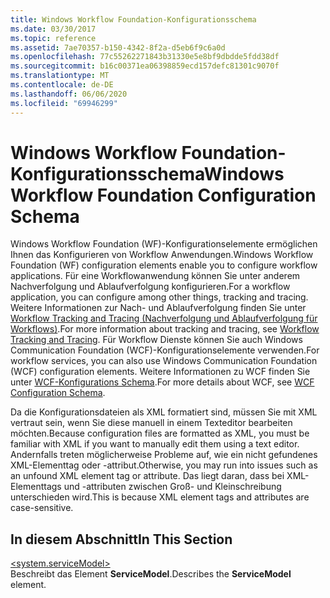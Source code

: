 ```yaml
---
title: Windows Workflow Foundation-Konfigurationsschema
ms.date: 03/30/2017
ms.topic: reference
ms.assetid: 7ae70357-b150-4342-8f2a-d5eb6f9c6a0d
ms.openlocfilehash: 77c55262271843b31330e5e8bf9dbdde5fdd38df
ms.sourcegitcommit: b16c00371ea06398859ecd157defc81301c9070f
ms.translationtype: MT
ms.contentlocale: de-DE
ms.lasthandoff: 06/06/2020
ms.locfileid: "69946299"
---
```

# <a name="windows-workflow-foundation-configuration-schema"></a><span data-ttu-id="e7a7f-102">Windows Workflow Foundation-Konfigurationsschema</span><span class="sxs-lookup"><span data-stu-id="e7a7f-102">Windows Workflow Foundation Configuration Schema</span></span>
<span data-ttu-id="e7a7f-103">Windows Workflow Foundation (WF)-Konfigurationselemente ermöglichen Ihnen das Konfigurieren von Workflow Anwendungen.</span><span class="sxs-lookup"><span data-stu-id="e7a7f-103">Windows Workflow Foundation (WF) configuration elements enable you to configure workflow applications.</span></span> <span data-ttu-id="e7a7f-104">Für eine Workflowanwendung können Sie unter anderem Nachverfolgung und Ablaufverfolgung konfigurieren.</span><span class="sxs-lookup"><span data-stu-id="e7a7f-104">For a workflow application, you can configure among other things, tracking and tracing.</span></span> <span data-ttu-id="e7a7f-105">Weitere Informationen zur Nach- und Ablaufverfolgung finden Sie unter [Workflow Tracking and Tracing (Nachverfolgung und Ablaufverfolgung für Workflows)](../../../windows-workflow-foundation/workflow-tracking-and-tracing.md).</span><span class="sxs-lookup"><span data-stu-id="e7a7f-105">For more information about tracking and tracing, see [Workflow Tracking and Tracing](../../../windows-workflow-foundation/workflow-tracking-and-tracing.md).</span></span> <span data-ttu-id="e7a7f-106">Für Workflow Dienste können Sie auch Windows Communication Foundation (WCF)-Konfigurationselemente verwenden.</span><span class="sxs-lookup"><span data-stu-id="e7a7f-106">For workflow services, you can also use Windows Communication Foundation (WCF) configuration elements.</span></span> <span data-ttu-id="e7a7f-107">Weitere Informationen zu WCF finden Sie unter [WCF-Konfigurations Schema](../wcf/index.md).</span><span class="sxs-lookup"><span data-stu-id="e7a7f-107">For more details about WCF, see [WCF Configuration Schema](../wcf/index.md).</span></span>  
  
 <span data-ttu-id="e7a7f-108">Da die Konfigurationsdateien als XML formatiert sind, müssen Sie mit XML vertraut sein, wenn Sie diese manuell in einem Texteditor bearbeiten möchten.</span><span class="sxs-lookup"><span data-stu-id="e7a7f-108">Because configuration files are formatted as XML, you must be familiar with XML if you want to manually edit them using a text editor.</span></span> <span data-ttu-id="e7a7f-109">Andernfalls treten möglicherweise Probleme auf, wie ein nicht gefundenes XML-Elementtag oder -attribut.</span><span class="sxs-lookup"><span data-stu-id="e7a7f-109">Otherwise, you may run into issues such as an unfound XML element tag or attribute.</span></span> <span data-ttu-id="e7a7f-110">Das liegt daran, dass bei XML-Elementtags und -attributen zwischen Groß- und Kleinschreibung unterschieden wird.</span><span class="sxs-lookup"><span data-stu-id="e7a7f-110">This is because XML element tags and attributes are case-sensitive.</span></span>  
  
## <a name="in-this-section"></a><span data-ttu-id="e7a7f-111">In diesem Abschnitt</span><span class="sxs-lookup"><span data-stu-id="e7a7f-111">In This Section</span></span>  
 [\<system.serviceModel>](system-servicemodel-of-workflow.md)  
 <span data-ttu-id="e7a7f-112">Beschreibt das Element **ServiceModel**.</span><span class="sxs-lookup"><span data-stu-id="e7a7f-112">Describes the **ServiceModel** element.</span></span>
